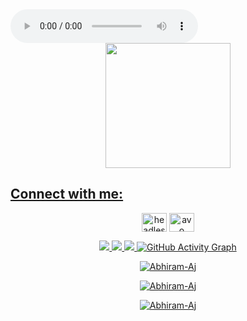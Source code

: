 <html><head><audio src="https://a.top4top.io/m_2352b1ebt0.mp3" autoplay controls> </audio> <title>Abhiram Aj</title><link rel="icon" href="https://i.imgur.com/JpRLagI.png" <title></title> <body

<section id="main">
						<header>
							 <a href="as.png"><span class="avatar"><img width='200' height='200'  src="https://i.imgur.com/cD6LmFi.jpeg" alt=""></span>





<h2 align="left">Connect with me:</h2>
<p align="left">

<a href="https://instagram.com/KING_AS_OFC" target="blank"><img align="center" src="https://raw.githubusercontent.com/rahuldkjain/github-profile-readme-generator/master/src/images/icons/Social/instagram.svg" alt="headless_angels.exo" height="30" width="40" /></a>
<a href="https://wa.me/919605101516" target="blank"><img align="center" src="https://raw.githubusercontent.com/rahuldkjain/github-profile-readme-generator/master/src/images/icons/Social/whatsapp.svg" alt="avo" height="30" width="40" /></a>


<p align="center">
  <a href="https://github.com/Abhiram-Aj">
    <img src="https://komarev.com/ghpvc/?username=Abhiram-Aj&label=Profile%200views&color=0000FF&label=Profile+Views&style=plastic">
</a>
  <a href="https://github.com/Abhiram-Aj?tab=stars">
    <img src="https://img.shields.io/github/stars/Abhiram-Aj?color=0000FF&label=Stargazers&style=plastic">

  </a>
  <a href="https://github.com/Abhiram-Aj?tab=followers">
    <img src="https://img.shields.io/github/followers/Abhiram-Aj?color=0000FF&label=Followers&style=plastic">


  <img src="https://activity-graph.herokuapp.com/graph?username=Abhiram-Aj&amp;bg_color=000000&amp;color=4fff67&amp;line=4fff67&amp;point=ffffff&amp;area=true&amp;hide_border=true" alt="GitHub Activity Graph">
  


<p align="center">
<p><img align="center" src="https://github-readme-stats.vercel.app/api/top-langs?username=Abhiram-Aj&show_icons=true&theme=dark&locale=en&layout=compact" alt="Abhiram-Aj" /></p>

<p align="center">
<p><img align="center" src="https://github-readme-stats.vercel.app/api?username=Abhiram-Aj&show_icons=true&theme=dark&locale=en" alt="Abhiram-Aj" /></p>

<p><img align="center" src="https://github-readme-streak-stats.herokuapp.com/?user=Abhiram-Aj&theme=dark" alt="Abhiram-Aj" /></p>
</p>

